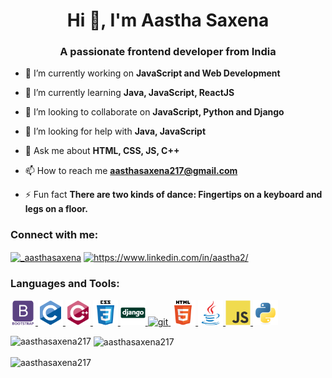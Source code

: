 <h1 align="center">Hi 👋, I'm Aastha Saxena</h1>
<h3 align="center">A passionate frontend developer from India</h3>

<!-- <p align="left"> <a href="https://github.com/ryo-ma/github-profile-trophy"><img src="https://github-profile-trophy.vercel.app/?username=aasthasaxena217" alt="aasthasaxena217" /></a> </p> -->

- 🔭 I’m currently working on **JavaScript and Web Development**

- 🌱 I’m currently learning **Java, JavaScript, ReactJS**

- 👯 I’m looking to collaborate on **JavaScript, Python and Django**

- 🤝 I’m looking for help with **Java, JavaScript**

- 💬 Ask me about **HTML, CSS, JS, C++**

- 📫 How to reach me **aasthasaxena217@gmail.com**

- ⚡ Fun fact **There are two kinds of dance: Fingertips on a keyboard and legs on a floor.**

<h3 align="left">Connect with me:</h3>
<p align="left">
<a href="https://twitter.com/_aasthasaxena" target="blank"><img align="center" src="https://raw.githubusercontent.com/rahuldkjain/github-profile-readme-generator/master/src/images/icons/Social/twitter.svg" alt="_aasthasaxena" height="30" width="40" /></a>
<a href="https://linkedin.com/in/https://www.linkedin.com/in/aastha2/" target="blank"><img align="center" src="https://raw.githubusercontent.com/rahuldkjain/github-profile-readme-generator/master/src/images/icons/Social/linked-in-alt.svg" alt="https://www.linkedin.com/in/aastha2/" height="30" width="40" /></a>
</p>

<h3 align="left">Languages and Tools:</h3>
<p align="left"> <a href="https://getbootstrap.com" target="_blank"> <img src="https://raw.githubusercontent.com/devicons/devicon/master/icons/bootstrap/bootstrap-plain-wordmark.svg" alt="bootstrap" width="40" height="40"/> </a> <a href="https://www.cprogramming.com/" target="_blank"> <img src="https://raw.githubusercontent.com/devicons/devicon/master/icons/c/c-original.svg" alt="c" width="40" height="40"/> </a> <a href="https://www.w3schools.com/cpp/" target="_blank"> <img src="https://raw.githubusercontent.com/devicons/devicon/master/icons/cplusplus/cplusplus-original.svg" alt="cplusplus" width="40" height="40"/> </a> <a href="https://www.w3schools.com/css/" target="_blank"> <img src="https://raw.githubusercontent.com/devicons/devicon/master/icons/css3/css3-original-wordmark.svg" alt="css3" width="40" height="40"/> </a> <a href="https://www.djangoproject.com/" target="_blank"> <img src="https://raw.githubusercontent.com/devicons/devicon/master/icons/django/django-original.svg" alt="django" width="40" height="40"/> </a> <a href="https://git-scm.com/" target="_blank"> <img src="https://www.vectorlogo.zone/logos/git-scm/git-scm-icon.svg" alt="git" width="40" height="40"/> </a> <a href="https://www.w3.org/html/" target="_blank"> <img src="https://raw.githubusercontent.com/devicons/devicon/master/icons/html5/html5-original-wordmark.svg" alt="html5" width="40" height="40"/> </a> <a href="https://www.java.com" target="_blank"> <img src="https://raw.githubusercontent.com/devicons/devicon/master/icons/java/java-original.svg" alt="java" width="40" height="40"/> </a> <a href="https://developer.mozilla.org/en-US/docs/Web/JavaScript" target="_blank"> <img src="https://raw.githubusercontent.com/devicons/devicon/master/icons/javascript/javascript-original.svg" alt="javascript" width="40" height="40"/> </a> <a href="https://www.python.org" target="_blank"> <img src="https://raw.githubusercontent.com/devicons/devicon/master/icons/python/python-original.svg" alt="python" width="40" height="40"/> </a> </p>

<p><img align="left" src="https://github-readme-stats.vercel.app/api/top-langs?username=aasthasaxena217&show_icons=true&locale=en&layout=compact" alt="aasthasaxena217" /></p>

<p>&nbsp;<img align="center" src="https://github-readme-stats.vercel.app/api?username=aasthasaxena217&show_icons=true&locale=en" alt="aasthasaxena217" /></p>

<p><img align="center" src="https://github-readme-streak-stats.herokuapp.com/?user=aasthasaxena217&" alt="aasthasaxena217" /></p>
